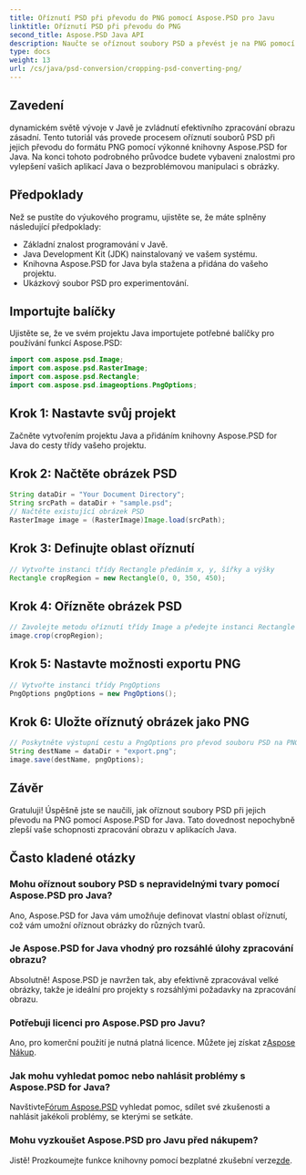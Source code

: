 ```yaml
---
title: Oříznutí PSD při převodu do PNG pomocí Aspose.PSD pro Javu
linktitle: Oříznutí PSD při převodu do PNG
second_title: Aspose.PSD Java API
description: Naučte se oříznout soubory PSD a převést je na PNG pomocí Aspose.PSD for Java. Vylepšete své Java aplikace o efektivní zpracování obrazu.
type: docs
weight: 13
url: /cs/java/psd-conversion/cropping-psd-converting-png/
---
```

## Zavedení
dynamickém světě vývoje v Javě je zvládnutí efektivního zpracování obrazu zásadní. Tento tutoriál vás provede procesem oříznutí souborů PSD při jejich převodu do formátu PNG pomocí výkonné knihovny Aspose.PSD for Java. Na konci tohoto podrobného průvodce budete vybaveni znalostmi pro vylepšení vašich aplikací Java o bezproblémovou manipulaci s obrázky.
## Předpoklady
Než se pustíte do výukového programu, ujistěte se, že máte splněny následující předpoklady:
- Základní znalost programování v Javě.
- Java Development Kit (JDK) nainstalovaný ve vašem systému.
- Knihovna Aspose.PSD for Java byla stažena a přidána do vašeho projektu.
- Ukázkový soubor PSD pro experimentování.
## Importujte balíčky
Ujistěte se, že ve svém projektu Java importujete potřebné balíčky pro používání funkcí Aspose.PSD:
```java
import com.aspose.psd.Image;
import com.aspose.psd.RasterImage;
import com.aspose.psd.Rectangle;
import com.aspose.psd.imageoptions.PngOptions;
```
## Krok 1: Nastavte svůj projekt
Začněte vytvořením projektu Java a přidáním knihovny Aspose.PSD for Java do cesty třídy vašeho projektu.
## Krok 2: Načtěte obrázek PSD
```java
String dataDir = "Your Document Directory";
String srcPath = dataDir + "sample.psd";
// Načtěte existující obrázek PSD
RasterImage image = (RasterImage)Image.load(srcPath);
```
## Krok 3: Definujte oblast oříznutí
```java
// Vytvořte instanci třídy Rectangle předáním x, y, šířky a výšky
Rectangle cropRegion = new Rectangle(0, 0, 350, 450);
```
## Krok 4: Ořízněte obrázek PSD
```java
// Zavolejte metodu oříznutí třídy Image a předejte instanci Rectangle
image.crop(cropRegion);
```
## Krok 5: Nastavte možnosti exportu PNG
```java
// Vytvořte instanci třídy PngOptions
PngOptions pngOptions = new PngOptions();
```
## Krok 6: Uložte oříznutý obrázek jako PNG
```java
// Poskytněte výstupní cestu a PngOptions pro převod souboru PSD na PNG a uložení výstupu
String destName = dataDir + "export.png";
image.save(destName, pngOptions);
```
## Závěr
Gratuluji! Úspěšně jste se naučili, jak oříznout soubory PSD při jejich převodu na PNG pomocí Aspose.PSD for Java. Tato dovednost nepochybně zlepší vaše schopnosti zpracování obrazu v aplikacích Java.
## Často kladené otázky
### Mohu oříznout soubory PSD s nepravidelnými tvary pomocí Aspose.PSD pro Java?
Ano, Aspose.PSD for Java vám umožňuje definovat vlastní oblast oříznutí, což vám umožní oříznout obrázky do různých tvarů.
### Je Aspose.PSD for Java vhodný pro rozsáhlé úlohy zpracování obrazu?
Absolutně! Aspose.PSD je navržen tak, aby efektivně zpracovával velké obrázky, takže je ideální pro projekty s rozsáhlými požadavky na zpracování obrazu.
### Potřebuji licenci pro Aspose.PSD pro Javu?
 Ano, pro komerční použití je nutná platná licence. Můžete jej získat z[Aspose Nákup](https://purchase.aspose.com/buy).
### Jak mohu vyhledat pomoc nebo nahlásit problémy s Aspose.PSD for Java?
 Navštivte[Fórum Aspose.PSD](https://forum.aspose.com/c/psd/34) vyhledat pomoc, sdílet své zkušenosti a nahlásit jakékoli problémy, se kterými se setkáte.
### Mohu vyzkoušet Aspose.PSD pro Javu před nákupem?
 Jistě! Prozkoumejte funkce knihovny pomocí bezplatné zkušební verze[zde](https://releases.aspose.com/).